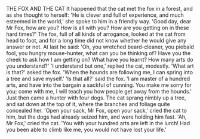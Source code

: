 THE FOX AND THE CAT
It
happened
that
the
cat
met
the
fox
in
a
forest,
and
as
she
thought
to
herself:
'He
is
clever
and
full
of
experience,
and
much
esteemed
in
the
world,'
she
spoke
to
him
in
a
friendly
way.
'Good
day,
dear
Mr
Fox,
how
are
you?
How
is
all
with
you?
How
are
you
getting
on
in
these
hard
times?'
The
fox,
full
of
all
kinds
of
arrogance,
looked
at
the
cat
from
head
to
foot,
and
for
a
long
time
did
not
know
whether
he
would
give
any
answer
or
not.
At
last
he
said:
'Oh,
you
wretched
beard-cleaner,
you
piebald
fool,
you
hungry
mouse-hunter,
what
can
you
be
thinking
of?
Have
you
the
cheek
to
ask
how
I
am
getting
on?
What
have
you
learnt?
How
many
arts
do
you
understand?'
'I
understand
but
one,'
replied
the
cat,
modestly.
'What
art
is
that?'
asked
the
fox.
'When
the
hounds
are
following
me,
I
can
spring
into
a
tree
and
save
myself.'
'Is
that
all?'
said
the
fox.
'I
am
master
of
a
hundred
arts,
and
have
into
the
bargain
a
sackful
of
cunning.
You
make
me
sorry
for
you;
come
with
me,
I
will
teach
you
how
people
get
away
from
the
hounds.'
Just
then
came
a
hunter
with
four
dogs.
The
cat
sprang
nimbly
up
a
tree,
and
sat
down
at
the
top
of
it,
where
the
branches
and
foliage
quite
concealed
her.
'Open
your
sack,
Mr
Fox,
open
your
sack,'
cried
the
cat
to
him,
but
the
dogs
had
already
seized
him,
and
were
holding
him
fast.
'Ah,
Mr
Fox,'
cried
the
cat.
'You
with
your
hundred
arts
are
left
in
the
lurch!
Had
you
been
able
to
climb
like
me,
you
would
not
have
lost
your
life.'
